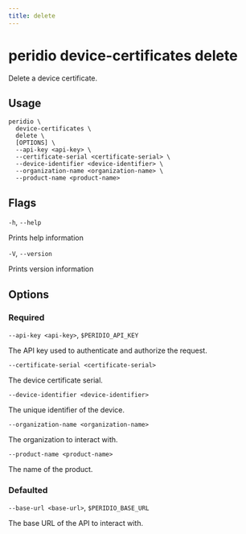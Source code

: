 ```yaml
---
title: delete
---
```


# peridio device-certificates delete

Delete a device certificate.

## Usage

```
peridio \
  device-certificates \
  delete \
  [OPTIONS] \
  --api-key <api-key> \
  --certificate-serial <certificate-serial> \
  --device-identifier <device-identifier> \
  --organization-name <organization-name> \
  --product-name <product-name>
```

## Flags

`-h`, `--help`

Prints help information

`-V`, `--version`

Prints version information

## Options

### Required

`--api-key <api-key>`, `$PERIDIO_API_KEY`

The API key used to authenticate and authorize the request.

`--certificate-serial <certificate-serial>`

The device certificate serial.

`--device-identifier <device-identifier>`

The unique identifier of the device.

`--organization-name <organization-name>`

The organization to interact with.

`--product-name <product-name>`

The name of the product.

### Defaulted

`--base-url <base-url>`, `$PERIDIO_BASE_URL`

The base URL of the API to interact with.
